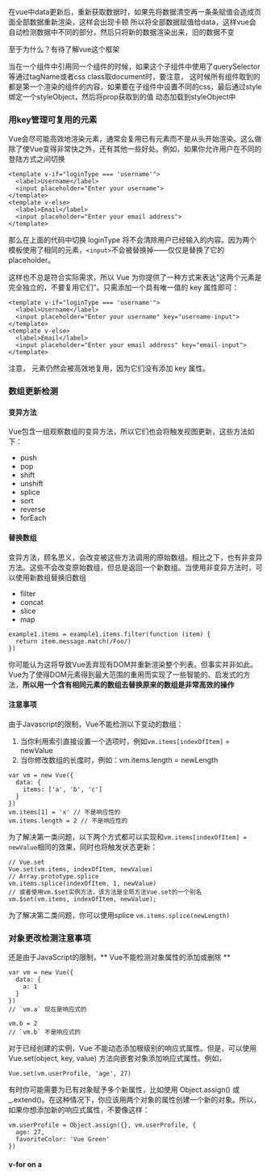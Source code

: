 在vue中data更新后，重新获取数据时，如果先将数据清空再一条条赋值会造成页面全部数据重新渲染，这样会出现卡顿
所以将全部数据赋值给data，这样vue会自动检测数据中不同的部分，然后只将新的数据渲染出来，旧的数据不变

至于为什么？有待了解vue这个框架

当在一个组件中引用同一个组件的时候，如果这个子组件中使用了querySelector等通过tagName或者css class取document时，要注意，
这时候所有组件取到的都是第一个渲染的组件的内容，如果要在子组件中设置不同的css，最后通过style绑定一个styleObject，然后将prop获取到的值
动态加载到styleObject中

### 用key管理可复用的元素
Vue会尽可能高效地渲染元素，通常会复用已有元素而不是从头开始渲染。这么做除了使Vue变得非常快之外，还有其他一些好处。例如，如果你允许用户在不同的登陆方式之间切换
```
<template v-if="loginType === 'username'">
  <label>Username</label>
  <input placeholder="Enter your username">
</template>
<template v-else>
  <label>Email</label>
  <input placeholder="Enter your email address">
</template>
```
那么在上面的代码中切换 loginType 将不会清除用户已经输入的内容。因为两个模板使用了相同的元素，`<input>`不会被替换掉——仅仅是替换了它的 placeholder。

这样也不总是符合实际需求，所以 Vue 为你提供了一种方式来表达“这两个元素是完全独立的，不要复用它们”。只需添加一个具有唯一值的 key 属性即可：
```
<template v-if="loginType === 'username'">
  <label>Username</label>
  <input placeholder="Enter your username" key="username-input">
</template>
<template v-else>
  <label>Email</label>
  <input placeholder="Enter your email address" key="email-input">
</template>
```
注意，<label> 元素仍然会被高效地复用，因为它们没有添加 key 属性。

### 数组更新检测
#### 变异方法
Vue包含一组观察数组的变异方法，所以它们也会将触发视图更新，这些方法如下：
* push
* pop
* shift
* unshift
* splice
* sort
* reverse
* forEach

#### 替换数组
变异方法，顾名思义，会改变被这些方法调用的原始数组。相比之下，也有非变异方法。这些不会改变原始数组，但总是返回一个新数组。当使用非变异方法时，可以使用新数组替换旧数组
* filter
* concat
* slice
* map
```
example1.items = example1.items.filter(function (item) {
  return item.message.match(/Foo/)
})
```
你可能认为这将导致Vue丢弃现有DOM并重新渲染整个列表。但事实并非如此。Vue为了使得DOM元素得到最大范围的重用而实现了一些智能的、启发式的方法，**所以用一个含有相同元素的数组去替换原来的数组是非常高效的操作**

#### 注意事项
由于Javascript的限制，Vue不能检测以下变动的数组：
1. 当你利用索引直接设置一个选项时，例如`vm.items[indexOfItem]` = newValue
2. 当你修改数组的长度时，例如：vm.items.length = newLength

```
var vm = new Vue({
  data: {
    items: ['a', 'b', 'c']
  }
})
vm.items[1] = 'x' // 不是响应性的
vm.items.length = 2 // 不是响应性的
```
为了解决第一类问题，以下两个方式都可以实现和`vm.items[indexOfItem] = newValue`相同的效果，同时也将触发状态更新：
```
// Vue.set
Vue.set(vm.items, indexOfItem, newValue)
// Array.prototype.splice
vm.items.splice(indexOfItem, 1, newValue)
// 或者使用vm.$set实例方法，该方法是全局方法Vue.set的一个别名
vm.$set(vm.items, indexOfItem, newValue);
```
为了解决第二类问题，你可以使用splice
`vm.items.splice(newLength)`

### 对象更改检测注意事项
还是由于JavaScript的限制，** Vue不能检测对象属性的添加或删除 **
```
var vm = new Vue({
  data: {
    a: 1
  }
})
// `vm.a` 现在是响应式的

vm.b = 2
// `vm.b` 不是响应式的
```
对于已经创建的实例，Vue 不能动态添加根级别的响应式属性。但是，可以使用 Vue.set(object, key, value) 方法向嵌套对象添加响应式属性。例如，
```
Vue.set(vm.userProfile, 'age', 27)
```
有时你可能需要为已有对象赋予多个新属性，比如使用 Object.assign() 或 _.extend()。在这种情况下，你应该用两个对象的属性创建一个新的对象。所以，如果你想添加新的响应式属性，不要像这样：
```
vm.userProfile = Object.assign({}, vm.userProfile, {
  age: 27,
  favoriteColor: 'Vue Green'
})
```
#### v-for on a <template>
类似于 v-if，你也可以利用带有 v-for 的 <template> 渲染多个元素。比如：
```
<ul>
  <template v-for="item in items">
    <li>{{ item.msg }}</li>
    <li class="divider" role="presentation"></li>
  </template>
</ul>
```
#### v-for with v-if
当它们处于同一节点，v-for 的优先级比 v-if 更高，这意味着 v-if 将分别重复运行于每个 v-for 循环中。当你想为仅有的一些项渲染节点时，这种优先级的机制会十分有用，如下：
```
<li v-for="todo in todos" v-if="!todo.isComplete">
  {{ todo }}
</li>
```
上面的代码只传递了未完成的 todos。

### 异步更新队列
可能你还没有注意到，Vue异步执行DOM更新。只要观察到数据变化，Vue将开启一个队列，并缓存在同一事件循环中发生的所有数据改变。**如果同一个watcher被多次触发，将只会被推入到队列中一次**。这种在缓冲时去除重复数据对于避免不必要的计算和DOM操作上非常重要。然后，在打一个事件循环“tick”中，Vue刷新队列并执行实际（已经去重）工作。Vue在内部尝试对异步队列使用原生的Promise.then和MessageChannel，如果执行环境不支持，会采用setTimeout替代

当你设置 vm.someData = 'new value' ，该组件不会立即重新渲染。当刷新队列时，组件会在事件循环队列清空时的下一个“tick”更新。多数情况我们不需要关心这个过程，但是如果你想在 DOM 状态更新后做点什么，这就可能会有些棘手。虽然 Vue.js 通常鼓励开发人员沿着“数据驱动”的方式思考，避免直接接触 DOM，但是有时我们确实要这么做。为了在数据变化之后等待 Vue 完成更新 DOM ，可以在数据变化之后立即使用 Vue.nextTick(callback) 。这样回调函数在 DOM 更新完成后就会调用。例如：
